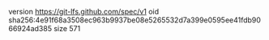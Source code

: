 version https://git-lfs.github.com/spec/v1
oid sha256:4e91f68a3508ec963b9937be08e5265532d7a399e0595ee41fdb9066924ad385
size 571
